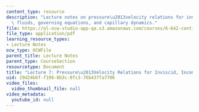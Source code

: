```yaml
---
content_type: resource
description: "Lecture notes on pressure\u2013velocity relations for inviscid, incompressible\
  \ fluids, governing equations, and capillary dynamics."
file: https://ol-ocw-studio-app-qa.s3.amazonaws.com/courses/6-642-continuum-electromechanics-fall-2008/29d24b6ff1988b3c0fc376b437fa7706_lec07_f08.pdf
file_type: application/pdf
learning_resource_types:
- Lecture Notes
ocw_type: OCWFile
parent_title: Lecture Notes
parent_type: CourseSection
resourcetype: Document
title: "Lecture 7: Pressure\u2013Velocity Relations for Inviscid, Incompressible Fluids"
uid: 29d24b6f-f198-8b3c-0fc3-76b437fa7706
video_files:
  video_thumbnail_file: null
video_metadata:
  youtube_id: null
---
```

